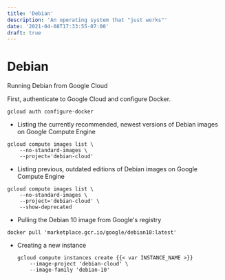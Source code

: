 ```yaml
---
title: 'Debian'
description: 'An operating system that "just works"'
date: '2021-04-08T17:33:55-07:00'
draft: true
---
```


# Debian

Running Debian from Google Cloud

First, authenticate to Google Cloud and configure Docker.

```shell
gcloud auth configure-docker
```

* Listing the currently recommended, newest versions of Debian images on Google Compute Engine

```shell
gcloud compute images list \
    --no-standard-images \
    --project='debian-cloud'
```

* Listing previous, outdated editions of Debian images on Google Compute Engine

```shell
gcloud compute images list \
    --no-standard-images \
    --project='debian-cloud' \
    --show-deprecated
```

* Pulling the Debian 10 image from Google's registry

```shell
docker pull 'marketplace.gcr.io/google/debian10:latest'
```

* Creating a new instance

    ```shell
    gcloud compute instances create {{< var INSTANCE_NAME >}}
        --image-project 'debian-cloud' \
        --image-family 'debian-10'
    ```

